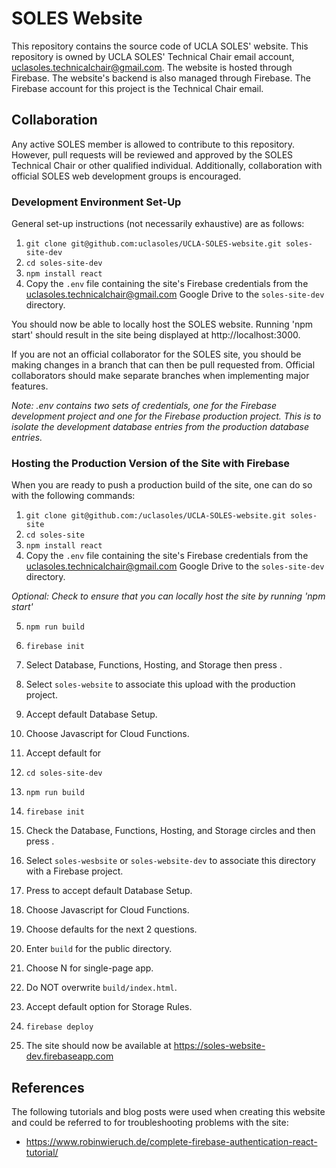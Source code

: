 # SOLES Website

This repository contains the source code of UCLA SOLES' website. This repository is owned by UCLA SOLES' Technical Chair email account, uclasoles.technicalchair@gmail.com. The website is hosted through Firebase. The website's backend is also managed through Firebase. The Firebase account for this project is the Technical Chair email.

## Collaboration

Any active SOLES member is allowed to contribute to this repository. However, pull requests will be reviewed and approved by the SOLES Technical Chair or other qualified individual. Additionally, collaboration with official SOLES web development groups is encouraged.

### Development Environment Set-Up

General set-up instructions (not necessarily exhaustive) are as follows:

1. `git clone git@github.com:uclasoles/UCLA-SOLES-website.git soles-site-dev`
2. `cd soles-site-dev`
2. `npm install react`
3. Copy the `.env` file containing the site's Firebase credentials from the uclasoles.technicalchair@gmail.com Google Drive to the `soles-site-dev` directory.

You should now be able to locally host the SOLES website. Running 'npm start' should result in the site being displayed at http://localhost:3000. 

If you are not an official collaborator for the SOLES site, you should be making changes in a branch that can then be pull requested from. Official collaborators should make separate branches when implementing major features.

*Note: .env contains two sets of credentials, one for the Firebase development project and one for the Firebase production project. This is to isolate the development database entries from the production database entries.*

### Hosting the Production Version of the Site with Firebase

When you are ready to push a production build of the site, one can do so with the following commands:

1. `git clone git@github.com:/uclasoles/UCLA-SOLES-website.git soles-site`
2. `cd soles-site`
3. `npm install react`
4. Copy the `.env` file containing the site's Firebase credentials from the uclasoles.technicalchair@gmail.com Google Drive to the `soles-site-dev` directory.

*Optional: Check to ensure that you can locally host the site by running 'npm start'*

5. `npm run build`
6. `firebase init`
7. Select Database, Functions, Hosting, and Storage then press <Enter>.
8. Select `soles-website` to associate this upload with the production project.
9. Accept default Database Setup.
10. Choose Javascript for Cloud Functions.
11. Accept default for  

1. `cd soles-site-dev`
2. `npm run build`
3. `firebase init`
4. Check the Database, Functions, Hosting, and Storage circles and then press <Enter>.
5. Select `soles-wesbsite` or `soles-website-dev` to associate this directory with a Firebase project.
6. Press <Enter> to accept default Database Setup.
7. Choose Javascript for Cloud Functions.
8. Choose defaults for the next 2 questions.
9. Enter `build` for the public directory.
10. Choose N for single-page app.
11. Do NOT overwrite `build/index.html`.
12. Accept default option for Storage Rules.
13. `firebase deploy`
14. The site should now be available at https://soles-website-dev.firebaseapp.com


## References

The following tutorials and blog posts were used when creating this website and could be referred to for troubleshooting problems with the site:

- https://www.robinwieruch.de/complete-firebase-authentication-react-tutorial/

